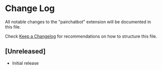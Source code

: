 # Change Log

All notable changes to the "pairchatbot" extension will be documented in this file.

Check [Keep a Changelog](http://keepachangelog.com/) for recommendations on how to structure this file.

## [Unreleased]

- Initial release